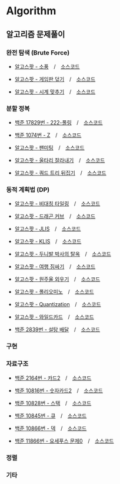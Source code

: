 # Algorithm
## 알고리즘 문제풀이

### 완전 탐색 (Brute Force)
- [알고스팟 - 소풍](https://algospot.com/judge/problem/read/PICNIC) / [소스코드](https://github.com/amekajiwa-code/Algorithm-solve/blob/master/algospot/Picnic.cpp)


- [알고스팟 - 게임판 덮기](https://algospot.com/judge/problem/read/BOARDCOVER) / [소스코드](https://github.com/amekajiwa-code/Algorithm-solve/blob/master/algospot/BoardCover.cpp)


- [알고스팟 - 시계 맞추기](https://algospot.com/judge/problem/read/CLOCKSYNC) / [소스코드](https://github.com/amekajiwa-code/Algorithm-solve/blob/master/algospot/ClockSync.cpp)

### 분할 정복
- [백준 17829번 - 222-풀링](https://www.acmicpc.net/problem/17829) / [소스코드](https://github.com/amekajiwa-code/Algorithm-solve/blob/master/baekjoon/17829번.cpp)

- [백준 1074번 - Z](https://www.acmicpc.net/problem/1074) / [소스코드](https://github.com/amekajiwa-code/Algorithm-solve/blob/master/baekjoon/1074번.cpp)

- [알고스팟 - 팬미팅](https://algospot.com/judge/problem/read/FANMEETING) / [소스코드](https://github.com/amekajiwa-code/Algorithm-solve/blob/master/algospot/FanMeeting.cpp)

- [알고스팟 - 울타리 잘라내기](https://algospot.com/judge/problem/read/FENCE) / [소스코드](https://github.com/amekajiwa-code/Algorithm-solve/blob/master/algospot/Fence.cpp)

- [알고스팟 - 쿼드 트리 뒤집기](https://algospot.com/judge/problem/read/QUADTREE) / [소스코드](https://github.com/amekajiwa-code/Algorithm-solve/blob/master/algospot/QuadTree.cpp)

### 동적 계획법 (DP)
- [알고스팟 - 비대칭 타일링](https://algospot.com/judge/problem/read/ASYMTILING) / [소스코드](https://github.com/amekajiwa-code/Algorithm-solve/blob/master/algospot/Asymmetric.cpp)

- [알고스팟 - 드래곤 커브](https://algospot.com/judge/problem/read/DRAGON) / [소스코드](https://github.com/amekajiwa-code/Algorithm-solve/blob/master/algospot/DragonCurve.cpp)

- [알고스팟 - JLIS](https://algospot.com/judge/problem/read/JLIS) / [소스코드](https://github.com/amekajiwa-code/Algorithm-solve/blob/master/algospot/JLIS.cpp)

- [알고스팟 - KLIS](https://algospot.com/judge/problem/read/KLIS) / [소스코드](https://github.com/amekajiwa-code/Algorithm-solve/blob/master/algospot/KLIS.cpp)

- [알고스팟 - 두니발 박사의 탈옥](https://algospot.com/judge/problem/read/NUMB3RS) / [소스코드](https://github.com/amekajiwa-code/Algorithm-solve/blob/master/algospot/NUMB3RS.cpp)

- [알고스팟 - 여행 짐싸기](https://algospot.com/judge/problem/read/PACKING) / [소스코드](https://github.com/amekajiwa-code/Algorithm-solve/blob/master/algospot/PACKING.cpp)

- [알고스팟 - 원주율 외우기](https://algospot.com/judge/problem/read/PI) / [소스코드](https://github.com/amekajiwa-code/Algorithm-solve/blob/master/algospot/PI.cpp)

- [알고스팟 - 폴리오미노](https://algospot.com/judge/problem/read/POLY) / [소스코드](https://github.com/amekajiwa-code/Algorithm-solve/blob/master/algospot/Poly.cpp)

- [알고스팟 - Quantization](https://algospot.com/judge/problem/read/QUANTIZE) / [소스코드](https://github.com/amekajiwa-code/Algorithm-solve/blob/master/algospot/Quantize.cpp)

- [알고스팟 - 와일드카드](https://algospot.com/judge/problem/read/WILDCARD) / [소스코드](https://github.com/amekajiwa-code/Algorithm-solve/blob/master/algospot/WildCard.cpp)

- [백준 2839번 - 설탕 배달](https://www.acmicpc.net/problem/2839) / [소스코드](https://github.com/amekajiwa-code/Algorithm-solve/blob/master/baekjoon/2839번DP.cpp)

### 구현

### 자료구조

- [백준 2164번 - 카드2](https://www.acmicpc.net/problem/2164) / [소스코드](https://github.com/amekajiwa-code/Algorithm-solve/blob/master/baekjoon/2164번.cpp)

- [백준 10816번 - 숫자카드2](https://www.acmicpc.net/problem/10816) / [소스코드](https://github.com/amekajiwa-code/Algorithm-solve/blob/master/baekjoon/10816번.cpp)

- [백준 10828번 - 스택](https://www.acmicpc.net/problem/10828) / [소스코드](https://github.com/amekajiwa-code/Algorithm-solve/blob/master/baekjoon/10828번.cpp)

- [백준 10845번 - 큐](https://www.acmicpc.net/problem/10845) / [소스코드](https://github.com/amekajiwa-code/Algorithm-solve/blob/master/baekjoon/10845번.cpp)

- [백준 10866번 - 덱](https://www.acmicpc.net/problem/10866) / [소스코드](https://github.com/amekajiwa-code/Algorithm-solve/blob/master/baekjoon/10866번.cpp)

- [백준 11866번 - 요세푸스 문제0](https://www.acmicpc.net/problem/11866) / [소스코드](https://github.com/amekajiwa-code/Algorithm-solve/blob/master/baekjoon/11866번.cpp)

### 정렬

### 기타
